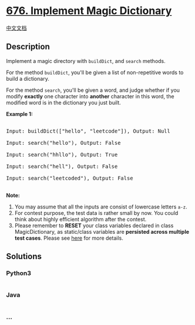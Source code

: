 # [676. Implement Magic Dictionary](https://leetcode.com/problems/implement-magic-dictionary)

[中文文档](/solution/0600-0699/0676.Implement%20Magic%20Dictionary/README.md)

## Description

<p>

Implement a magic directory with <code>buildDict</code>, and <code>search</code> methods.

</p>

<p>

For the method <code>buildDict</code>, you'll be given a list of non-repetitive words to build a dictionary.

</p>

<p>

For the method <code>search</code>, you'll be given a word, and judge whether if you modify <b>exactly</b> one character into <b>another</b> character in this word, the modified word is in the dictionary you just built.

</p>

<p><b>Example 1:</b><br />

<pre>

Input: buildDict(["hello", "leetcode"]), Output: Null

Input: search("hello"), Output: False

Input: search("hhllo"), Output: True

Input: search("hell"), Output: False

Input: search("leetcoded"), Output: False

</pre>

</p>

<p><b>Note:</b><br>

<ol>

<li>You may assume that all the inputs are consist of lowercase letters <code>a-z</code>.</li>

<li>For contest purpose, the test data is rather small by now. You could think about highly efficient algorithm after the contest.</li>

<li>Please remember to <b>RESET</b> your class variables declared in class MagicDictionary, as static/class variables are <b>persisted across multiple test cases</b>. Please see <a href="https://leetcode.com/faq/#different-output">here</a> for more details.</li>

</ol>

</p>

## Solutions

<!-- tabs:start -->

### **Python3**

```python

```

### **Java**

```java

```

### **...**

```

```

<!-- tabs:end -->
